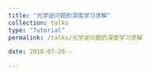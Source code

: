 ```yaml
---
title: "光学逆问题的深度学习求解"
collection: talks
type: "Tutorial"
permalink: /talks/光学逆问题的深度学习求解

date: 2018-07-28--

---
```


